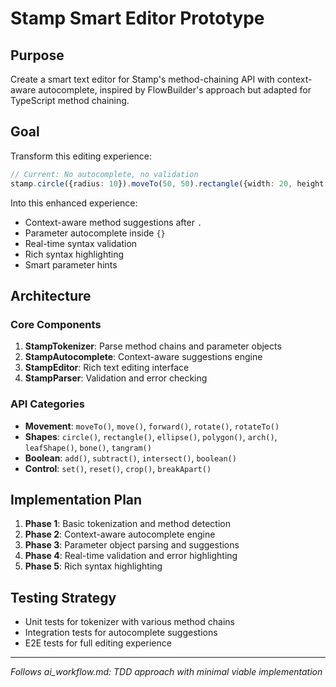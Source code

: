 # Stamp Smart Editor Prototype

## Purpose
Create a smart text editor for Stamp's method-chaining API with context-aware autocomplete, inspired by FlowBuilder's approach but adapted for TypeScript method chaining.

## Goal
Transform this editing experience:
```typescript
// Current: No autocomplete, no validation
stamp.circle({radius: 10}).moveTo(50, 50).rectangle({width: 20, height: 30})
```

Into this enhanced experience:
- Context-aware method suggestions after `.`
- Parameter autocomplete inside `{}`
- Real-time syntax validation
- Rich syntax highlighting
- Smart parameter hints

## Architecture

### Core Components
1. **StampTokenizer**: Parse method chains and parameter objects
2. **StampAutocomplete**: Context-aware suggestions engine  
3. **StampEditor**: Rich text editing interface
4. **StampParser**: Validation and error checking

### API Categories
- **Movement**: `moveTo()`, `move()`, `forward()`, `rotate()`, `rotateTo()`
- **Shapes**: `circle()`, `rectangle()`, `ellipse()`, `polygon()`, `arch()`, `leafShape()`, `bone()`, `tangram()`
- **Boolean**: `add()`, `subtract()`, `intersect()`, `boolean()`
- **Control**: `set()`, `reset()`, `crop()`, `breakApart()`

## Implementation Plan
1. **Phase 1**: Basic tokenization and method detection
2. **Phase 2**: Context-aware autocomplete engine
3. **Phase 3**: Parameter object parsing and suggestions
4. **Phase 4**: Real-time validation and error highlighting
5. **Phase 5**: Rich syntax highlighting

## Testing Strategy
- Unit tests for tokenizer with various method chains
- Integration tests for autocomplete suggestions
- E2E tests for full editing experience

---
*Follows ai_workflow.md: TDD approach with minimal viable implementation* 
